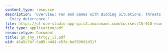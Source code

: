 ```yaml
---
content_type: resource
description: 'Overview: Fun and Games with Bidding Situations, Threats and commitments,
  Entry deterrence.'
file: https://ol-ocw-studio-app-qa.s3.amazonaws.com/courses/15-010-economic-analysis-for-business-decisions-fall-2004/46a5c7bf9a85b441e5feba5590d1d31f_gm_thy_strtgy_ii.pdf
file_type: application/pdf
resourcetype: Document
title: gm_thy_strtgy_ii.pdf
uid: 46a5c7bf-9a85-b441-e5fe-ba5590d1d31f
---
```

